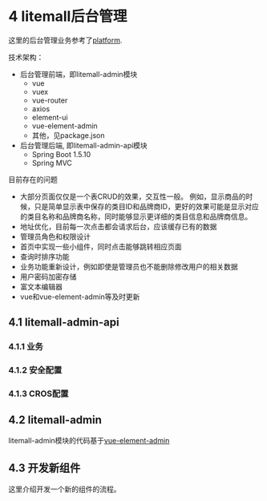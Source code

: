 
# 4 litemall后台管理

这里的后台管理业务参考了[platform](https://gitee.com/fuyang_lipengjun/platform).

技术架构：

* 后台管理前端，即litemall-admin模块
  * vue
  * vuex
  * vue-router
  * axios
  * element-ui
  * vue-element-admin
  * 其他，见package.json
* 后台管理后端, 即litemall-admin-api模块
  * Spring Boot 1.5.10
  * Spring MVC

目前存在的问题

* 大部分页面仅仅是一个表CRUD的效果，交互性一般。
  例如，显示商品的时候，只是简单显示表中保存的类目ID和品牌商ID，更好的效果可能是显示对应的类目名称和品牌商名称，同时能够显示更详细的类目信息和品牌商信息。
* 地址优化，目前每一次点击都会请求后台，应该缓存已有的数据
* 管理员角色和权限设计
* 首页中实现一些小组件，同时点击能够跳转相应页面
* 查询时排序功能
* 业务功能重新设计，例如即使是管理员也不能删除修改用户的相关数据
* 用户密码加密存储
* 富文本编辑器
* vue和vue-element-admin等及时更新

## 4.1 litemall-admin-api


### 4.1.1 业务

### 4.1.2 安全配置

### 4.1.3 CROS配置

## 4.2 litemall-admin

litemall-admin模块的代码基于[vue-element-admin](https://github.com/PanJiaChen/vue-element-admin)


## 4.3 开发新组件

这里介绍开发一个新的组件的流程。